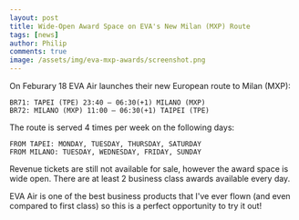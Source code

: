 ```yaml
---
layout: post
title: Wide-Open Award Space on EVA's New Milan (MXP) Route
tags: [news]
author: Philip
comments: true
image: /assets/img/eva-mxp-awards/screenshot.png
---
```


On Feburary 18 EVA Air launches their new European route to Milan (MXP):

```
BR71: TAPEI (TPE) 23:40 – 06:30(+1) MILANO (MXP)
BR72: MILANO (MXP) 11:00 – 06:30(+1) TAIPEI (TPE)
```

The route is served 4 times per week on the following days:

```
FROM TAPEI: MONDAY, TUESDAY, THURSDAY, SATURDAY
FROM MILANO: TUESDAY, WEDNESDAY, FRIDAY, SUNDAY
```

Revenue tickets are still not available for sale, however the award space is wide open. There are at least 2 business class awards available every day.

EVA Air is one of the best business products that I've ever flown (and even compared to first class) so this is a perfect opportunity to try it out!
